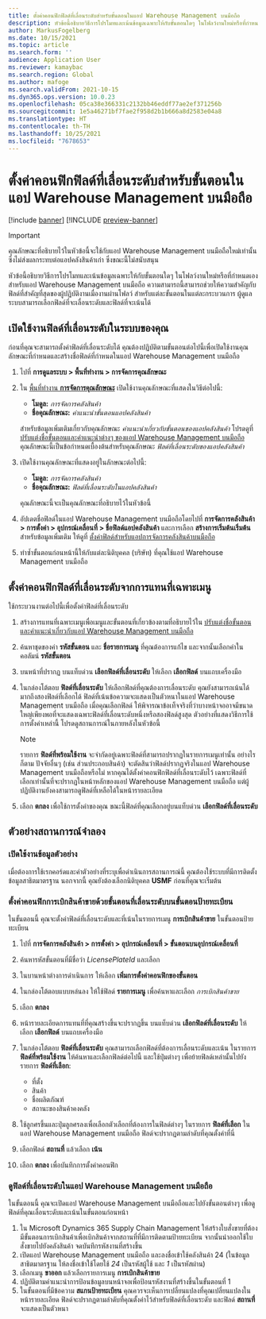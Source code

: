 ```yaml
---
title: ตั้งค่าคอนฟิกฟิลด์ที่เลื่อนระดับสำหรับขั้นตอนในแอป Warehouse Management บนมือถือ
description: หัวข้อนี้อธิบายวิธีการโปรโมทและเน้นข้อมูลเฉพาะให้กับขั้นตอนใดๆ ในโฟลว์งานใหม่หรือที่กําหนดเองสำหรับแอป Warehouse Management บนมือถือ
author: MarkusFogelberg
ms.date: 10/15/2021
ms.topic: article
ms.search.form: ''
audience: Application User
ms.reviewer: kamaybac
ms.search.region: Global
ms.author: mafoge
ms.search.validFrom: 2021-10-15
ms.dyn365.ops.version: 10.0.23
ms.openlocfilehash: 05ca38e366331c2132bb46eddf77ae2ef371256b
ms.sourcegitcommit: 1e5a46271bf7fae2f958d2b1b666a8d2583e04a8
ms.translationtype: HT
ms.contentlocale: th-TH
ms.lasthandoff: 10/25/2021
ms.locfileid: "7678653"
---
```

# <a name="configure-promoted-fields-for-steps-in-the-warehouse-management-mobile-app"></a>ตั้งค่าคอนฟิกฟิลด์ที่เลื่อนระดับสำหรับขั้นตอนในแอป Warehouse Management บนมือถือ

[!include [banner](../includes/banner.md)]
[!INCLUDE [preview-banner](../includes/preview-banner.md)] <!--KFM: GA with 10.0.23 -->

> [!IMPORTANT]
> คุณลักษณะที่อธิบายไว้ในหัวข้อนี้จะใช้กับแอป Warehouse Management บนมือถือใหม่เท่านั้น ซึ่งไม่ส่งผลกระทบต่อแอปคลังสินค้าเก่า ซึ่งขณะนี้ไม่สนับสนุน

หัวข้อนี้อธิบายวิธีการโปรโมทและเน้นข้อมูลเฉพาะให้กับขั้นตอนใดๆ ในโฟลว์งานใหม่หรือที่กําหนดเองสำหรับแอป Warehouse Management บนมือถือ ความสามารถนี้สามารถช่วยให้ความสําคัญกับฟิลด์ที่สําคัญที่สุดของผู้ปฏิบัติงานเมื่องานผ่านโฟลว์ สำหรับแต่ละขั้นตอนในแต่ละกระบวนการ ผู้ดูแลระบบสามารถเลือกฟิลด์ที่จะเลื่อนระดับและฟิลด์ที่จะเน้นได้

## <a name="enable-promoted-fields-in-your-system"></a>เปิดใช้งานฟิลด์ที่เลื่อนระดับในระบบของคุณ

ก่อนที่คุณจะสามารถตั้งค่าฟิลด์ที่เลื่อนระดับได้ คุณต้องปฏิบัติตามขั้นตอนต่อไปนี้เพื่อเปิดใช้งานคุณลักษณะที่กําหนดและสร้างชื่อฟิลด์ที่กําหนดในแอป Warehouse Management บนมือถือ

1. ไปที่ **การดูแลระบบ \> พื้นที่ทำงาน \> การจัดการคุณลักษณะ**
1. ใน [พื้นที่ทำงาน **การจัดการคุณลักษณะ**](../../fin-ops-core/fin-ops/get-started/feature-management/feature-management-overview.md) เปิดใช้งานคุณลักษณะที่แสดงในวิธีต่อไปนี้:

    - **โมดูล:** *การจัดการคลังสินค้า*
    - **ชื่อคุณลักษณะ:** *คําแนะนําขั้นตอนแอปคลังสินค้า*

    สำหรับข้อมูลเพิ่มเติมเกี่ยวกับคุณลักษณะ *คําแนะนําเกี่ยวกับขั้นตอนของแอปคลังสินค้า* โปรดดูที่ [ปรับแต่งชื่อขั้นตอนและคําแนะนําต่างๆ ของแอป Warehouse Management บนมือถือ](mobile-app-titles-instructions.md) คุณลักษณะนี้เป็นข้อกำหนดเบื้องต้นสำหรับคุณลักษณะ *ฟิลด์ที่เลื่อนระดับของแอปคลังสินค้า*

1. เปิดใช้งานคุณลักษณะที่แสดงอยู่ในลักษณะต่อไปนี้:

    - **โมดูล:** *การจัดการคลังสินค้า*
    - **ชื่อคุณลักษณะ:** *ฟิลด์ที่เลื่อนระดับในแอปคลังสินค้า*

    คุณลักษณะนี้จะเป็นคุณลักษณะที่อธิบายไว้ในหัวข้อนี้

1. อัปเดตชื่อฟิลด์ในแอป Warehouse Management บนมือถือโดยไปที่ **การจัดการคลังสินค้า \> การตั้งค่า \> อุปกรณ์เคลื่อนที่ \> ชื่อฟิลด์แอปคลังสินค้า** และการเลือก **สร้างการเริ่มต้นเริ่มต้น** สำหรับข้อมูลเพิ่มเติม ให้ดูที่ [ตั้งค่าฟิลด์สำหรับแอปการจัดการคลังสินค้าบนมือถือ](configure-app-field-names-priorities-warehouse.md)
1. ทําซ้ำขั้นตอนก่อนหน้านี้ให้กับแต่ละนิติบุคคล (บริษัท) ที่คุณใช้แอป Warehouse Management บนมือถือ

## <a name="configure-promoted-fields-from-a-menu-specific-override"></a>ตั้งค่าคอนฟิกฟิลด์ที่เลื่อนระดับจากการแทนที่เฉพาะเมนู

ใช้กระบวนงานต่อไปนี้เพื่อตั้งค่าฟิลด์ที่เลื่อนระดับ

1. สร้างการแทนที่เฉพาะเมนูเพื่อเมนูและขั้นตอนที่เกี่ยวข้องตามที่อธิบายไว้ใน [ปรับแต่งชื่อขั้นตอนและคําแนะนําเกี่ยวกับแอป Warehouse Management บนมือถือ](mobile-app-titles-instructions.md)
1. ค้นหาชุดของค่า **รหัสขั้นตอน** และ **ชื่อรายการเมนู** ที่คุณต้องการแก้ไข และจากนั้นเลือกค่าในคอลัมน์ **รหัสขั้นตอน**
1. บนหน้าที่ปรากฏ บนแท็บด่วน **เลือกฟิลด์ที่เลื่อนระดับ** ให้เลือก **เลือกฟิลด์** บนแถบเครื่องมือ
1. ในกล่องโต้ตอบ **ฟิลด์ที่เลื่อนระดับ** ให้เลือกฟิลด์ที่คุณต้องการเลื่อนระดับ คุณยังสามารถเน้นได้มากถึงสองฟิลด์ที่เลือกได้ ฟิลด์ที่เน้นข้อความจะแสดงเป็นตัวหนาในแอป Warehouse Management บนมือถือ เมื่อคุณเลือกฟิลด์ ให้พิจารณาข้อเท็จจริงที่ว่าบางหน้าจออาจมีขนาดใหญ่เพียงพอที่จะแสดงเฉพาะฟิลด์ที่เลื่อนระดับหนึ่งหรือสองฟิลด์สูงสุด ตัวอย่างที่แสดงวิธีการใช้การตั้งค่าเหล่านี้ โปรดดูสถานการณ์ในภายหลังในหัวข้อนี้

    > [!NOTE]
    > รายการ **ฟิลด์ที่พร้อมใช้งาน** จะจํากัดอยู่เฉพาะฟิลด์ที่สามารถปรากฏในรายการเมนูเท่านั้น อย่างไรก็ตาม ปัจจัยอื่นๆ (เช่น ส่วนประกอบสินค้า) จะตัดสินว่าฟิลด์ปรากฏจริงในแอป Warehouse Management บนมือถือหรือไม่ หากคุณได้ตั้งค่าคอนฟิกฟิลด์ที่เลื่อนระดับไว้ เฉพาะฟิลด์ที่เลือกเท่านั้นที่จะปรากฏในหน้าหลักของแอป Warehouse Management บนมือถือ แต่ผู้ปฏิบัติงานยังคงสามารถดูฟิลด์ที่เหลือได้ในหน้ารายละเอียด

1. เลือก **ตกลง** เพื่อใช้การตั้งค่าของคุณ ขณะนี้ฟิลด์ที่คุณเลือกอยู่บนแท็บด่วน **เลือกฟิลด์ที่เลื่อนระดับ**

## <a name="example-scenario"></a>ตัวอย่างสถานการณ์จำลอง

### <a name="enable-sample-data"></a>เปิดใช้งานข้อมูลตัวอย่าง

เมื่อต้องการใช้เรกคอร์ดและค่าตัวอย่างที่ระบุเพื่อดำเนินการสถานการณ์นี้ คุณต้องใช้ระบบที่มีการติดตั้งข้อมูลสาธิตมาตรฐาน นอกจากนี้ คุณยังต้องเลือกนิติบุคคล **USMF** ก่อนที่คุณจะเริ่มต้น

### <a name="configure-sales-picking-with-promoted-steps-on-the-license-plate-step"></a>ตั้งค่าคอนฟิกการเบิกสินค้าขายด้วยขั้นตอนที่เลื่อนระดับบนขั้นตอนป้ายทะเบียน

ในขั้นตอนนี้ คุณจะตั้งค่าฟิลด์ที่เลื่อนระดับและที่เน้นในรายการเมนู **การเบิกสินค้าขาย** ในขั้นตอนป้ายทะเบียน

1. ไปที่ **การจัดการคลังสินค้า \> การตั้งค่า \> อุปกรณ์เคลื่อนที่ \> ขั้นตอนบนอุปกรณ์เคลื่อนที่**
1. ค้นหารหัสขั้นตอนที่มีชื่อว่า *LicensePlateId* และเลือก
1. ในบานหน้าต่างการดำเนินการ ให้เลือก **เพิ่มการตั้งค่าคอนฟิกของขั้นตอน**
1. ในกล่องโต้ตอบแบบหล่นลง ให้ใช้ฟิลด์ **รายการเมนู** เพื่อค้นหาและเลือก *การเบิกสินค้าขาย*
1. เลือก **ตกลง**
1. หน้ารายละเอียดการแทนที่ที่คุณสร้างขึ้นจะปรากฏขึ้น บนแท็บด่วน **เลือกฟิลด์ที่เลื่อนระดับ** ให้เลือก **เลือกฟิลด์** บนแถบเครื่องมือ
1. ในกล่องโต้ตอบ **ฟิลด์ที่เลื่อนระดับ** คุณสามารถเลือกฟิลด์ที่ต้องการเลื่อนระดับและเน้น ในรายการ **ฟิลด์ที่พร้อมใช้งาน** ให้ค้นหาและเลือกฟิลด์ต่อไปนี้ และใช้ปุ่มต่างๆ เพื่อย้ายฟิลด์เหล่านั้นไปยังรายการ **ฟิลด์ที่เลือก**:

    - ที่ตั้ง
    - สินค้า
    - ชื่อผลิตภัณฑ์
    - สถานะของสินค้าคงคลัง

1. ใช้ลูกศรขึ้นและปุ่มลูกศรลงเพื่อเลือกตัวเลือกที่ต้องการในฟิลด์ต่างๆ ในรายการ **ฟิลด์ที่เลือก** ในแอป Warehouse Management บนมือถือ ฟิลด์จะปรากฏตามลำดับที่คุณตั้งค่าที่นี่
1. เลือกฟิลด์ **สถานที่** แล้วเลือก **เน้น**
1. เลือก **ตกลง** เพื่อบันทึกการตั้งค่าคอนฟิก

### <a name="view-the-promoted-fields-in-the-warehouse-management-mobile-app"></a>ดูฟิลด์ที่เลื่อนระดับในแอป Warehouse Management บนมือถือ

ในขั้นตอนนี้ คุณจะเปิดแอป Warehouse Management บนมือถือและไปยังขั้นตอนต่างๆ เพื่อดูฟิลด์ที่คุณเลื่อนระดับและเน้นในขั้นตอนก่อนหน้า

1. ใน Microsoft Dynamics 365 Supply Chain Management ให้สร้างใบสั่งขายที่ต้องมีขั้นตอนการเบิกสินค้าเพื่อเบิกสินค้าจากสถานที่ที่มีการติดตามป้ายทะเบียน จากนั้นนำออกใช้ใบสั่งขายไปยังคลังสินค้า จดบันทึกรหัสงานที่สร้างขึ้น
1. เปิดแอป Warehouse Management บนมือถือ และลงชื่อเข้าใช้คลังสินค้า 24 (ในข้อมูลสาธิตมาตรฐาน ให้ลงชื่อเข้าใช้โดยใช้ *24* เป็นรหัสผู้ใช้ และ *1* เป็นรหัสผ่าน)
1. เลือกเมนู **ขาออก** แล้วเลือกรายการเมนู **การเบิกสินค้าขาย**
1. ปฏิบัติตามคําแนะนําการป้อนข้อมูลบนหน้าจอเพื่อป้อนรหัสงานที่สร้างขึ้นในขั้นตอนที่ 1
1. ในขั้นตอนที่มีข้อความ **สแกนป้ายทะเบียน** คุณควรจะเห็นการเปลี่ยนแปลงที่คุณเปลี่ยนแปลงในหน้ารายละเอียด ฟิลด์จะปรากฏตามลำดับที่คุณตั้งค่าไว้สำหรับฟิลด์ที่เลื่อนระดับ และฟิลด์ **สถานที่** จะแสดงเป็นตัวหนา
